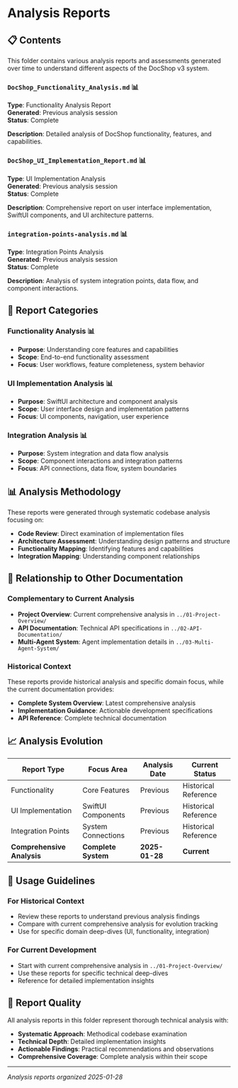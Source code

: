 # Analysis Reports

## 📋 Contents

This folder contains various analysis reports and assessments generated over time to understand different aspects of the DocShop v3 system.

### `DocShop_Functionality_Analysis.md` 📊
**Type**: Functionality Analysis Report  
**Generated**: Previous analysis session  
**Status**: Complete  

**Description**: Detailed analysis of DocShop functionality, features, and capabilities.

### `DocShop_UI_Implementation_Report.md` 📊
**Type**: UI Implementation Analysis  
**Generated**: Previous analysis session  
**Status**: Complete  

**Description**: Comprehensive report on user interface implementation, SwiftUI components, and UI architecture patterns.

### `integration-points-analysis.md` 📊
**Type**: Integration Points Analysis  
**Generated**: Previous analysis session  
**Status**: Complete  

**Description**: Analysis of system integration points, data flow, and component interactions.

## 🎯 Report Categories

### Functionality Analysis 📊
- **Purpose**: Understanding core features and capabilities
- **Scope**: End-to-end functionality assessment
- **Focus**: User workflows, feature completeness, system behavior

### UI Implementation Analysis 📊
- **Purpose**: SwiftUI architecture and component analysis
- **Scope**: User interface design and implementation patterns
- **Focus**: UI components, navigation, user experience

### Integration Analysis 📊
- **Purpose**: System integration and data flow analysis
- **Scope**: Component interactions and integration patterns
- **Focus**: API connections, data flow, system boundaries

## 📊 Analysis Methodology

These reports were generated through systematic codebase analysis focusing on:
- **Code Review**: Direct examination of implementation files
- **Architecture Assessment**: Understanding design patterns and structure
- **Functionality Mapping**: Identifying features and capabilities
- **Integration Mapping**: Understanding component relationships

## 🔗 Relationship to Other Documentation

### Complementary to Current Analysis
- **Project Overview**: Current comprehensive analysis in `../01-Project-Overview/`
- **API Documentation**: Technical API specifications in `../02-API-Documentation/`
- **Multi-Agent System**: Agent implementation details in `../03-Multi-Agent-System/`

### Historical Context
These reports provide historical analysis and specific domain focus, while the current documentation provides:
- **Complete System Overview**: Latest comprehensive analysis
- **Implementation Guidance**: Actionable development specifications
- **API Reference**: Complete technical documentation

## 📈 Analysis Evolution

| Report Type | Focus Area | Analysis Date | Current Status |
|-------------|-----------|---------------|----------------|
| Functionality | Core Features | Previous | Historical Reference |
| UI Implementation | SwiftUI Components | Previous | Historical Reference |
| Integration Points | System Connections | Previous | Historical Reference |
| **Comprehensive Analysis** | **Complete System** | **2025-01-28** | **Current** |

## 🎯 Usage Guidelines

### For Historical Context
- Review these reports to understand previous analysis findings
- Compare with current comprehensive analysis for evolution tracking
- Use for specific domain deep-dives (UI, functionality, integration)

### For Current Development
- Start with current comprehensive analysis in `../01-Project-Overview/`
- Use these reports for specific technical deep-dives
- Reference for detailed implementation insights

## 📝 Report Quality

All analysis reports in this folder represent thorough technical analysis with:
- **Systematic Approach**: Methodical codebase examination
- **Technical Depth**: Detailed implementation insights
- **Actionable Findings**: Practical recommendations and observations
- **Comprehensive Coverage**: Complete analysis within their scope

---

*Analysis reports organized 2025-01-28*